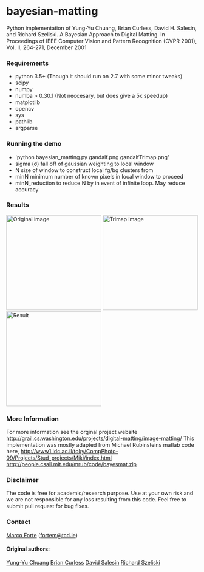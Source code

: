 # bayesian-matting
Python implementation of Yung-Yu Chuang, Brian Curless, David H. Salesin, and Richard Szeliski. A Bayesian Approach to Digital Matting. In Proceedings of IEEE Computer Vision and Pattern Recognition (CVPR 2001), Vol. II, 264-271, December 2001


### Requirements
- python 3.5+ (Though it should run on 2.7 with some minor tweaks)
- scipy
- numpy
- numba > 0.30.1 (Not neccesary, but does give a 5x speedup)
- matplotlib
- opencv
- sys
- pathlib
- argparse

### Running the demo
- 'python bayesian_matting.py gandalf.png gandalfTrimap.png'
- sigma (σ) fall off of gaussian weighting to local window
- N size of window to construct local fg/bg clusters from
- minN minimum number of known pixels in local window to proceed
- minN_reduction to reduce N by in event of infinite loop. May reduce accuracy


### Results
<img alt="Original image" src="https://github.com/MarcoForte/bayesian-matting/blob/master/gandalf.png" width="250">
<img alt="Trimap image" src="https://github.com/MarcoForte/bayesian-matting/blob/master/gandalfTrimap.png" width="250">
<img alt="Result" src="https://github.com/MarcoForte/bayesian-matting/blob/master/gandalfAlpha.png" width="250">



### More Information

For more information see the orginal project website http://grail.cs.washington.edu/projects/digital-matting/image-matting/
This implementation was mostly adapted from Michael Rubinsteins matlab code here, 
http://www1.idc.ac.il/toky/CompPhoto-09/Projects/Stud_projects/Miki/index.html
http://people.csail.mit.edu/mrub/code/bayesmat.zip

### Disclaimer

The code is free for academic/research purpose. Use at your own risk and we are not responsible for any loss resulting from this code. Feel free to submit pull request for bug fixes.

### Contact 
[Marco Forte](https://marcoforte.github.io/) (fortem@tcd.ie)  

#### Original authors:  
[Yung-Yu Chuang](http://www.cs.washington.edu/homes/cyy) 
[Brian Curless](http://www.cs.washington.edu/homes/curless)
[David Salesin](http://www.cs.washington.edu/homes/salesin)
[Richard Szeliski](http://www.research.microsoft.com/~szeliski)
